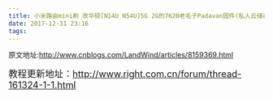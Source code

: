 ```yaml
---
title: 小米路由mini刷 改华硕[N14U N54U]5G 2G的7620老毛子Padavan固件(私人云储存 aria2 QOS)
date: 2017-12-31 23:16
tags:
---
```

原文地址:<a href="http://www.cnblogs.com/LandWind/articles/8159369.html" style="font-size: 200%;color: #000;">http://www.cnblogs.com/LandWind/articles/8159369.html</a>
<p><span style="font-size: 18px">&#25945;&#31243;&#26356;&#26032;&#22320;&#22336;&#65306;<a href="http://www.right.com.cn/forum/thread-161324-1-1.html" target="_blank">http://www.right.com.cn/forum/thread-161324-1-1.html</a></span></p>
<p>&nbsp;</p>
